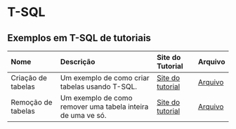 # T-SQL

## Exemplos em T-SQL de tutoriais

| Nome               | Descrição                                                   | Site do Tutorial                                                                 | Arquivo                                     |
|:-------------------|:------------------------------------------------------------|:---------------------------------------------------------------------------------|:--------------------------------------------|
| Criação de tabelas | Um exemplo de como criar tabelas usando T-SQL.              | [Site do tutorial](https://www.tutorialspoint.com/t_sql/t_sql_create_tables.htm) | [Arquivo](T-SQL/Criação%20de%20tabelas.sql) |
| Remoção de tabelas | Um exemplo de como remover uma tabela inteira de uma ve só. | [Site do tutorial](https://www.tutorialspoint.com/t_sql/t_sql_drop_tables.htm)   | [Arquivo](T-SQL/Remoção%20de%20tabelas.sql) |